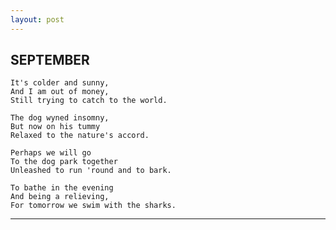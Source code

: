 ```yaml
---
layout: post
---
```


## SEPTEMBER

    It's colder and sunny,
    And I am out of money,
    Still trying to catch to the world.

    The dog wyned insomny,
    But now on his tummy
    Relaxed to the nature's accord.

    Perhaps we will go 
    To the dog park together
    Unleashed to run 'round and to bark.

    To bathe in the evening
    And being a relieving,
    For tomorrow we swim with the sharks.

   *  *  *


